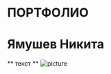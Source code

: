 # ПОРТФОЛИО
# Ямушев Никита
** текст **
![picture](https://user-images.githubusercontent.com/122751049/214529148-ab5df1fa-434e-432a-b5f5-662625d56483.jpg)
